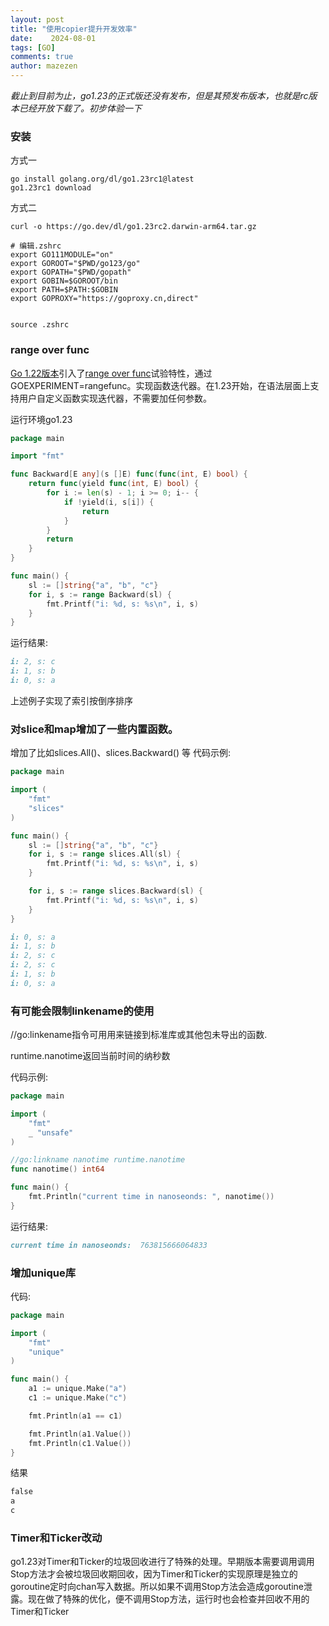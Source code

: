 ```yaml
---
layout: post
title: "使用copier提升开发效率"
date:    2024-08-01
tags: [GO]
comments: true
author: mazezen
---
```


*截止到目前为止，go1.23的正式版还没有发布，但是其预发布版本，也就是rc版本已经开放下载了。初步体验一下*



### 安装

方式一

```shell
go install golang.org/dl/go1.23rc1@latest
go1.23rc1 download
```

方式二

```shell
curl -o https://go.dev/dl/go1.23rc2.darwin-arm64.tar.gz

# 编辑.zshrc
export GO111MODULE="on"
export GOROOT="$PWD/go123/go"
export GOPATH="$PWD/gopath"
export GOBIN=$GOROOT/bin
export PATH=$PATH:$GOBIN
export GOPROXY="https://goproxy.cn,direct"


source .zshrc
```



### range over func

[Go 1.22版本](https://tonybai.com/2024/02/18/some-changes-in-go-1-22/)引入了[range over func](https://go.dev/wiki/RangefuncExperiment)试验特性，通过GOEXPERIMENT=rangefunc。实现函数迭代器。在1.23开始，在语法层面上支持用户自定义函数实现迭代器，不需要加任何参数。

运行环境go1.23

```go
package main

import "fmt"

func Backward[E any](s []E) func(func(int, E) bool) {
	return func(yield func(int, E) bool) {
		for i := len(s) - 1; i >= 0; i-- {
			if !yield(i, s[i]) {
				return
			}
		}
		return
	}
}

func main() {
	sl := []string{"a", "b", "c"}
	for i, s := range Backward(sl) {
		fmt.Printf("i: %d, s: %s\n", i, s)
	}
}

```

运行结果: 

```markdown
i: 2, s: c
i: 1, s: b
i: 0, s: a

```

上述例子实现了索引按倒序排序


### 对slice和map增加了一些内置函数。
增加了比如slices.All()、slices.Backward() 等
代码示例:
```go
package main

import (
	"fmt"
	"slices"
)

func main() {
	sl := []string{"a", "b", "c"}
	for i, s := range slices.All(sl) {
		fmt.Printf("i: %d, s: %s\n", i, s)
	}

	for i, s := range slices.Backward(sl) {
		fmt.Printf("i: %d, s: %s\n", i, s)
	}
}

```
```markdown
i: 0, s: a
i: 1, s: b
i: 2, s: c
i: 2, s: c
i: 1, s: b
i: 0, s: a

```


### 有可能会限制linkename的使用

//go:linkename指令可用用来链接到标准库或其他包未导出的函数.

runtime.nanotime返回当前时间的纳秒数

代码示例:

```go
package main

import (
	"fmt"
	_ "unsafe"
)

//go:linkname nanotime runtime.nanotime
func nanotime() int64

func main() {
	fmt.Println("current time in nanoseonds: ", nanotime())
}

```

运行结果:

```markdown
current time in nanoseonds:  763815666064833
```



### 增加unique库

代码:

```go
package main

import (
	"fmt"
	"unique"
)

func main() {
	a1 := unique.Make("a")
	c1 := unique.Make("c")

	fmt.Println(a1 == c1)

	fmt.Println(a1.Value())
	fmt.Println(c1.Value())
}

```

结果

```markdown
false
a
c
```



### Timer和Ticker改动

go1.23对Timer和Ticker的垃圾回收进行了特殊的处理。早期版本需要调用调用Stop方法才会被垃圾回收期回收，因为Timer和Ticker的实现原理是独立的goroutine定时向chan写入数据。所以如果不调用Stop方法会造成goroutine泄露。现在做了特殊的优化，便不调用Stop方法，运行时也会检查并回收不用的Timer和Ticker



